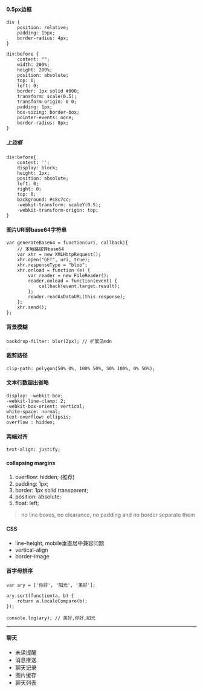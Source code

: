 #### 0.5px边框

    div {
		position: relative;
		padding: 15px;
		border-radius: 4px;
	}
	
	div:before {
		content: "";
		width: 200%;
		height: 200%;
		position: absolute;
		top: 0;
		left: 0;
		border: 1px solid #000;
		transform: scale(0.5);
		transform-origin: 0 0;
		padding: 1px;
		box-sizing: border-box;
		pointer-events: none;
		border-radius: 8px;
	}

##### 上边框

    div:before{
    	content: '';
		display: block;
		height: 1px;
	    position: absolute;
		left: 0;
		right: 0;
		top: 0;
		background: #c8c7cc;
		-webkit-transform: scaleY(0.5);
		-webkit-transform-origin: top;
    }


#### 图片URI转base64字符串

    var generateBase64 = function(uri, callback){
		// 本地路径转base64
		var xhr = new XMLHttpRequest();       
	    xhr.open("GET", uri, true); 
	    xhr.responseType = "blob";
	    xhr.onload = function (e) {
            var reader = new FileReader();
            reader.onload = function(event) {
            	callback(event.target.result);
            };
            reader.readAsDataURL(this.response);
	    };
	    xhr.send();
    };
    

#### 背景模糊

    backdrop-filter: blur(2px); // 扩展见mdn
    


#### 裁剪路径

    clip-path: polygon(50% 0%, 100% 50%, 50% 100%, 0% 50%);
    

#### 文本行数超出省略

    display: -webkit-box;
    -webkit-line-clamp: 2;
    -webkit-box-orient: vertical;
    white-space: normal;
    text-overflow: ellipsis;
    overflow : hidden;
  
#### 两端对齐

    text-align: justify;
  
#### collapsing margins

1. overflow: hidden; (推荐)
2. padding: 1px;
3. border: 1px solid transparent;
4. position: absolute;
5. float: left;
  
> no line boxes, no clearance, no padding and no border separate them


#### CSS

* line-height, mobile垂直居中兼容问题
* vertical-align
* border-image
  
  
#### 首字母排序

    var ary = ['你好', '阳光', '美好'];
			
	ary.sort(function(a, b) { 
		return a.localeCompare(b);
	});
	
	console.log(ary); // 美好,你好,阳光
  


----------------------------------------------

#### 聊天

* 未读提醒
* 消息推送
* 聊天记录
* 图片缓存
* 聊天列表